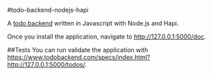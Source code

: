 #todo-backend-nodejs-hapi

A [todo backend](http://todobackend.com) written in Javascript with Node.js and Hapi.

Once you install the application, navigate to http://127.0.0.1:5000/doc.

##Tests
You can run validate the application with https://www.todobackend.com/specs/index.html?http://127.0.0.1:5000/todos/.
